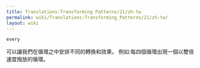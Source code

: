 ```yaml
---
title: Translations:Transforming Patterns/21/zh-tw
permalink: wiki/Translations:Transforming_Patterns/21/zh-tw/
layout: wiki
---
```


``` haskell
every
```

可以讓我們在循環之中安排不同的轉換和效果。
例如:每四個循環出現一個以雙倍速度撥放的循環。
